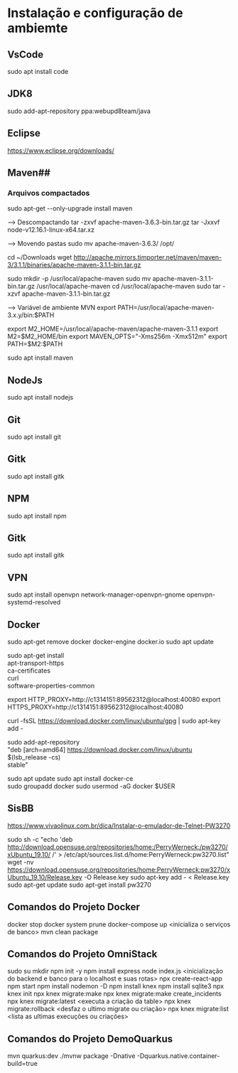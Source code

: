# Instalação e configuração de ambiemte #
## VsCode ##
sudo apt install code

## JDK8 ##
sudo add-apt-repository ppa:webupd8team/java

## Eclipse ##
https://www.eclipse.org/downloads/

## Maven##
### Arquivos compactados ###
sudo apt-get --only-upgrade install maven

--> Descompactando
tar -zxvf apache-maven-3.6.3-bin.tar.gz
tar -Jxxvf node-v12.16.1-linux-x64.tar.xz

--> Movendo pastas
sudo mv <nomeArquivo> apache-maven-3.6.3/ /opt/

cd ~/Downloads
wget http://apache.mirrors.timporter.net/maven/maven-3/3.1.1/binaries/apache-maven-3.1.1-bin.tar.gz

sudo mkdir -p /usr/local/apache-maven
sudo mv apache-maven-3.1.1-bin.tar.gz /usr/local/apache-maven
cd /usr/local/apache-maven
sudo tar -xzvf apache-maven-3.1.1-bin.tar.gz

--> Variável de ambiente MVN
export PATH=/usr/local/apache-maven-3.x.y/bin:$PATH

export M2_HOME=/usr/local/apache-maven/apache-maven-3.1.1
export M2=$M2_HOME/bin
export MAVEN_OPTS="-Xms256m -Xmx512m"
export PATH=$M2:$PATH

sudo apt install maven

## NodeJs ##
sudo apt install nodejs

## Git ##
sudo apt install git

## Gitk ##
sudo apt install gitk

## NPM ##
sudo apt install npm

## Gitk ##
sudo apt install gitk

## VPN ##
sudo apt install openvpn network-manager-openvpn-gnome openvpn-systemd-resolved

## Docker ##
sudo apt-get remove docker docker-engine docker.io
sudo apt update

sudo apt-get install \
    apt-transport-https \
    ca-certificates \
    curl \
    software-properties-common

export HTTP_PROXY=http://c1314151:89562312@localhost:40080
export HTTPS_PROXY=http://c1314151:89562312@localhost:40080

curl -fsSL https://download.docker.com/linux/ubuntu/gpg | sudo apt-key add -

sudo add-apt-repository \
   "deb [arch=amd64] https://download.docker.com/linux/ubuntu \
   $(lsb_release -cs) \
   stable"

sudo apt update
sudo apt install docker-ce   
sudo groupadd docker
sudo usermod -aG docker $USER


## SisBB ##
https://www.vivaolinux.com.br/dica/Instalar-o-emulador-de-Telnet-PW3270

sudo sh -c "echo 'deb http://download.opensuse.org/repositories/home:/PerryWerneck:/pw3270/xUbuntu_19.10/ /' > /etc/apt/sources.list.d/home:PerryWerneck:pw3270.list"
wget -nv https://download.opensuse.org/repositories/home:PerryWerneck:pw3270/xUbuntu_19.10/Release.key -O Release.key
sudo apt-key add - < Release.key
sudo apt-get update
sudo apt-get install pw3270


## Comandos do Projeto Docker ##
docker stop <nome da imagem>
docker system prune <finaliza todos os processos docker>
docker-compose up <inicializa o serviços de banco>
mvn clean package <rodar da app>


## Comandos do Projeto OmniStack ##
sudo su <root>
mkdir <nome da nova pasta>
npm init -y
npm install express
node index.js <inicialização do backend e banco para o localhost e suas rotas>
npx create-react-app <nome da app>
npm start
npm install nodemon -D <framework para restart de banco de dados on-line>
npm install knex <gerenciador de banco de dados>
npm install sqlite3 <banco de dados utilizado>
npx knex init
npx knex migrate:make <nome da create_ongs>
npx knex migrate:make create_incidents
npx knex migrate:latest <executa a criação da table>
npx knex migrate:rollback <desfaz o ultimo migrate ou criação>
npx knex migrate:list <lista as ultimas execuções ou criações>


## Comandos do Projeto DemoQuarkus ##
mvn quarkus:dev
./mvnw package -Dnative -Dquarkus.native.container-build=true


